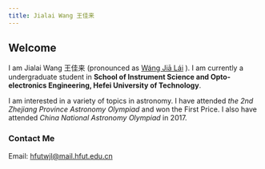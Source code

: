 ```yaml
---
title: Jialai Wang 王佳来
---
```


## Welcome

I am Jialai Wang 王佳来 (pronounced as [Wáng Jiā Lái](https://translate.google.com/#view=home&op=translate&sl=zh-CN&tl=en&text=王佳来) ). I am currently a undergraduate student in **School of Instrument Science and Opto-electronics Engineering, Hefei University of Technology**.

I am interested in a variety of topics in astronomy. I have attended _the 2nd Zhejiang Province Astronomy Olympiad_ and won the First Price. I also have attended _China National Astronomy Olympiad_ in 2017.

### Contact Me

Email: [hfutwjl@mail.hfut.edu.cn](mailto:hfutwjl@mail.hfut.edu.cn)
